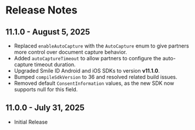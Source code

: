 # Release Notes

## 11.1.0 - August 5, 2025

* Replaced `enableAutoCapture` with the `AutoCapture` enum to give partners more control over document capture behavior.
* Added `autoCaptureTimeout` to allow partners to configure the auto-capture timeout duration.
* Upgraded Smile ID Android and iOS SDKs to version **v11.1.0**.
* Bumped `compileSdkVersion` to 36 and resolved related build issues.
* Removed default `ConsentInformation` values, as the new SDK now supports null for this field.

## 11.0.0 - July 31, 2025

* Initial Release
